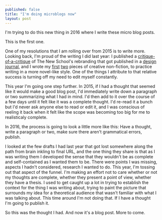```yaml
---
published: false
title: "I'm doing microblogs now"
layout: post
---
```



I'm trying to do this new thing in 2016 where I write these micro blog posts. 

This is the first one.

One of my resolutions that I am rolling over from 2015 is to write more. Looking back, I'm proud of the writing I did last year: I published a [critique-of-a-critique](http://rvinluan.github.io/2015/03/31/nevv-school.html) of The New School's rebranding that got published in a [design journal](http://www.wysidesign.com/), and I wrote my [first](http://rvinluan.github.io/2015/08/02/anesthesia.html) [two](http://rvinluan.github.io/2015/07/19/ice-cream.html) pieces of creative non-fiction, to practice writing in a more novel-like style. One of the things I attribute to that relative success is turning off my need to edit myself constantly.

This year I'm going one step further. In 2015, if I had a thought that seemed like it would make a good blog post, I'd immediately write down a paragraph or two summarizing what I had in mind. I'd then add to it over the course of a few days until it felt like it was a complete thought. I'd re-read it a bunch but I'd never ask anyone else to read or edit it, and I was conscious of reeling it back when it felt like the scope was becoming too big for me to realisticaly complete.

In 2016, the process is going to look a little more like this: Have a thought, write a paragraph or two, make sure there aren't grammatical errors, publish. 

I looked at the few drafts I had last year that got lost somewhere along the path from brain inkling to final URL, and the one thing they share is that as I was writing them I developed the sense that they wouldn't be as complete and self-contained as I wanted them to be. There were points I was missing, aspects I hadn't considered, research I wanted to do. This year, I'm tossing out that aspect of the funnel. I'm making an effort not to care whether or not my thoughts are complete, whether they present a point of view, whether they have a thesis. I used to get caught up a lot in trying to establish the context for the thing I was writing about, trying to paint the picture that surrounds my idea  for a theoretical audience that wasn't familiar with what I was talking about. This time around I'm not doing that. If I have a thought I'm going to publish it.

So this was the thought I had. And now it's a blog post. More to come.
